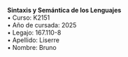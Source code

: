 **Sintaxis y Semántica de los Lenguajes**  
• Curso: K2151  
• Año de cursada: 2025  
• Legajo: 167.110-8  
• Apellido: Liserre  
• Nombre: Bruno  
